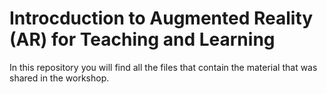 # Introcduction to Augmented Reality (AR) for Teaching and Learning

In this repository you will find all the files that contain the material that was shared in the workshop.

